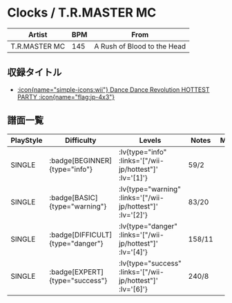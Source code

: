 # Clocks / T.R.MASTER MC

|Artist|BPM|From|
|------|---|----|
|T.R.MASTER MC|145|A Rush of Blood to the Head|

## 収録タイトル

- [ :icon{name="simple-icons:wii"} Dance Dance Revolution HOTTEST PARTY :icon{name="flag:jp-4x3"} ](/wii-jp/hottest)

## 譜面一覧

|PlayStyle|Difficulty|Levels|Notes|Movie|
|---------|----------|------|-----|-----|
|SINGLE| :badge[BEGINNER]{type="info"} | :lv{type="info" :links='["/wii-jp/hottest"]' :lv='[1]'} |59/2||
|SINGLE| :badge[BASIC]{type="warning"} | :lv{type="warning" :links='["/wii-jp/hottest"]' :lv='[2]'} |83/20||
|SINGLE| :badge[DIFFICULT]{type="danger"} | :lv{type="danger" :links='["/wii-jp/hottest"]' :lv='[4]'} |158/11||
|SINGLE| :badge[EXPERT]{type="success"} | :lv{type="success" :links='["/wii-jp/hottest"]' :lv='[6]'} |240/8||
